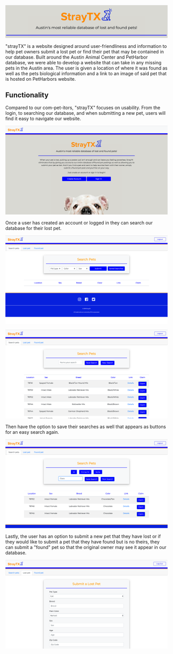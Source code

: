 ![strayTX](./images/banner.png "strayTX")

"strayTX" is a website designed around user-friendliness and information to help pet owners submit a lost pet or find their pet that may be contained in our database. Built around the Austin Animal Center and PetHarbor database, we were able to develop a website that can take in any missing pets in the Austin area. The user is given a location of where it was found as well as the pets biological information and a link to an image of said pet that is hosted on PetHarbors website. 

## Functionality

Compared to our com-pet-itors, "strayTX" focuses on usability. From the login, to searching our database, and when submitting a new pet, users will find it easy to navigate our website. 

![login](./images/login.png "login")

Once a user has created an account or logged in they can search our database for their lost pet.

![search](./images/search.png "search")

![result](./images/result.png "result")


Then have the option to save their searches as well that appears as buttons for an easy search again. 

![saved search](./images/savedSearch.png "saved search")

Lastly, the user has an option to submit a new pet that they have lost or if they would like to submit a pet that they have found but is no theirs, they can submit a "found" pet so that the original owner may see it appear in our database. 

![submit](./images/submit.png "submit")







